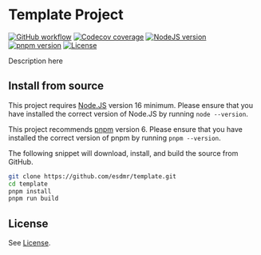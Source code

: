 # Template Project
[![GitHub workflow](https://img.shields.io/github/workflow/status/esdmr/template/CI/master?label=test&labelColor=0F0F0F&logo=github)][workflow]
[![Codecov coverage](https://img.shields.io/codecov/c/gh/esdmr/template/master?labelColor=0F0F0F&logo=CodeCov&logoColor=FF66B0)][codecov]
[![NodeJS version](https://img.shields.io/badge/node-≥16-005C9A?labelColor=0F0F0F&logo=node.js&logoColor=00B834)][node]
[![pnpm version](https://img.shields.io/badge/pnpm-6-005C9A?labelColor=0F0F0F&logo=pnpm)][pnpm]
[![License](https://img.shields.io/github/license/esdmr/template?labelColor=0F0F0F&color=005C9A)][license]

[workflow]: https://github.com/esdmr/template/actions/workflows/ci.yml
[codecov]: https://codecov.io/gh/esdmr/template
[node]: https://nodejs.org/en/download/current
[pnpm]: https://pnpm.io
[license]: https://github.com/esdmr/template/blob/master/LICENSE

Description here

## Install from source

This project requires [Node.JS][node] version 16 minimum. Please ensure that you
have installed the correct version of Node.JS by running `node --version`.

This project recommends [pnpm][pnpm] version 6. Please ensure that you have
installed the correct version of pnpm by running `pnpm --version`.

The following snippet will download, install, and build the source from GitHub.

```sh
git clone https://github.com/esdmr/template.git
cd template
pnpm install
pnpm run build
```

## License

See [License][license].
